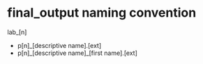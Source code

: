 # final\_output naming convention
lab\_[n]
 - p[n]\_[descriptive name].[ext]
 - p[n]\_[descriptive name]\_[first name].[ext]
